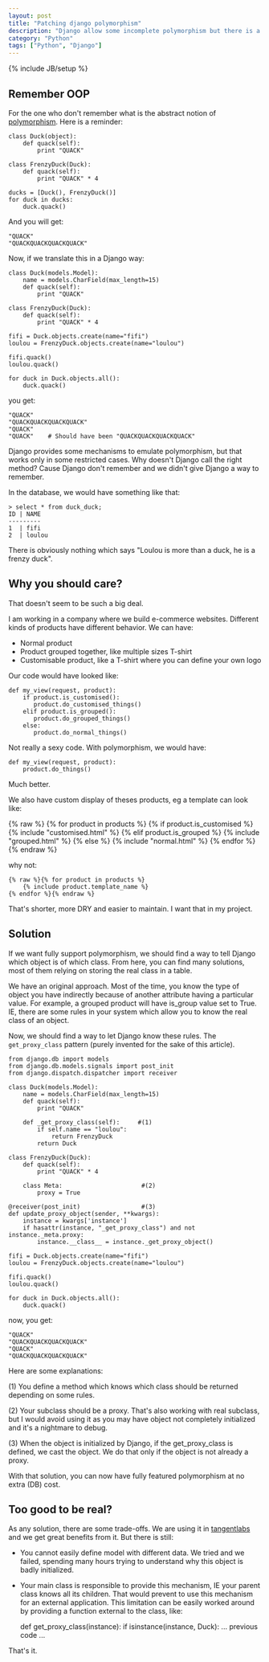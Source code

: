 ```yaml
---
layout: post
title: "Patching django polymorphism"
description: "Django allow some incomplete polymorphism but there is a simple way to enhance it"
category: "Python"
tags: ["Python", "Django"]
---
```

{% include JB/setup %}

## Remember OOP

For the one who don't remember what is the abstract notion of [polymorphism](http://en.wikipedia.org/wiki/Polymorphism_in_object-oriented_programming). Here is a reminder:

    class Duck(object):
        def quack(self):
            print "QUACK"

    class FrenzyDuck(Duck):
        def quack(self):
            print "QUACK" * 4

    ducks = [Duck(), FrenzyDuck()]
    for duck in ducks:
        duck.quack()

And you will get:

    "QUACK"
    "QUACKQUACKQUACKQUACK"

Now, if we translate this in a Django way:

    class Duck(models.Model):
        name = models.CharField(max_length=15)
        def quack(self):
            print "QUACK"

    class FrenzyDuck(Duck):
        def quack(self):
            print "QUACK" * 4

    fifi = Duck.objects.create(name="fifi")
    loulou = FrenzyDuck.objects.create(name="loulou")

    fifi.quack()
    loulou.quack()

    for duck in Duck.objects.all():
        duck.quack()

you get:

    "QUACK"
    "QUACKQUACKQUACKQUACK"
    "QUACK"
    "QUACK"    # Should have been "QUACKQUACKQUACKQUACK"

Django provides some mechanisms to emulate polymorphism, but that works only in some restricted cases.
Why doesn't Django call the right method? Cause Django don't remember and we didn't give Django a way to remember.

In the database, we would have something like that:

    > select * from duck_duck;
    ID | NAME
    ---------
    1  | fifi
    2  | loulou

There is obviously nothing which says "Loulou is more than a duck, he is a frenzy duck".

## Why you should care?

That doesn't seem to be such a big deal.

I am working in a company where we build e-commerce websites. Different kinds of products have different behavior.
We can have:
- Normal product
- Product grouped together, like multiple sizes T-shirt
- Customisable product, like a T-shirt where you can define your own logo


Our code would have looked like:

    def my_view(request, product):
        if product.is_customised():
           product.do_customised_things()
        elif product.is_grouped():
           product.do_grouped_things()
        else:
           product.do_normal_things()

Not really a sexy code. With polymorphism, we would have:

    def my_view(request, product):
        product.do_things()

Much better.

We also have custom display of theses products, eg a template can look like:

   {% raw %} {% for product in products %}
        {% if product.is_customised %}
            {% include "customised.html" %}
        {% elif product.is_grouped %}
            {% include "grouped.html" %}
        {% else %}
            {% include "normal.html" %}
    {% endfor %}{% endraw %}

why not:

    {% raw %}{% for product in products %}
        {% include product.template_name %}
    {% endfor %}{% endraw %}

That's shorter, more DRY and easier to maintain. I want that in my project.

## Solution

If we want fully support polymorphism, we should find a way to tell Django which object is of which class.
From here, you can find many solutions, most of them relying on storing the real class in a table.

We have an original approach. Most of the time, you know the type of object you have indirectly because of another attribute having a particular value.
For example, a grouped product will have is_group value set to True. IE, there are some rules in your system which allow you to know the real class of an object.

Now, we should find a way to let Django know these rules. The `get_proxy_class` pattern (purely invented for the sake of this article).

    from django.db import models
    from django.db.models.signals import post_init
    from django.dispatch.dispatcher import receiver

    class Duck(models.Model):
        name = models.CharField(max_length=15)
        def quack(self):
            print "QUACK"

        def _get_proxy_class(self):     #(1)
            if self.name == "loulou":
                return FrenzyDuck
            return Duck

    class FrenzyDuck(Duck):
        def quack(self):
            print "QUACK" * 4

        class Meta:                      #(2)
            proxy = True

    @receiver(post_init)                 #(3)
    def update_proxy_object(sender, **kwargs):
        instance = kwargs['instance']
        if hasattr(instance, "_get_proxy_class") and not instance._meta.proxy:
            instance.__class__ = instance._get_proxy_object()

    fifi = Duck.objects.create(name="fifi")
    loulou = FrenzyDuck.objects.create(name="loulou")

    fifi.quack()
    loulou.quack()

    for duck in Duck.objects.all():
        duck.quack()

now, you get:

    "QUACK"
    "QUACKQUACKQUACKQUACK"
    "QUACK"
    "QUACKQUACKQUACKQUACK"

Here are some explanations:

(1) You define a method which knows which class should be returned depending on some rules.

(2) Your subclass should be a proxy. That's also working with real subclass, but I would avoid using it as you may have object not completely initialized and it's a nightmare to debug.

(3) When the object is initialized by Django, if the get_proxy_class is defined, we cast the object. We do that only if the object is not already a proxy.

With that solution, you can now have fully featured polymorphism at no extra (DB) cost.

## Too good to be real?

As any solution, there are some trade-offs. We are using it in [tangentlabs](http://www.tangentlabs.co.uk/) and we get great benefits from it.
But there is still:
- You cannot easily define model with different data. We tried and we failed, spending many hours trying to understand why this object is badly initialized.
- Your main class is responsible to provide this mechanism, IE your parent class knows all its children. That would prevent to use this mechanism for an external application. This limitation can be easily worked around by providing a function external to the class, like:

    def get_proxy_class(instance):
        if isinstance(instance, Duck):
            ... previous code ...

That's it.
